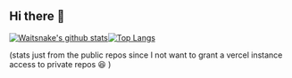 ## Hi there 👋

[![Waitsnake's github stats](https://github-readme-stats.vercel.app/api?username=Waitsnake&line_height=24&count_private=false)](https://github.com/anuraghazra/github-readme-stats)[![Top Langs](https://github-readme-stats.vercel.app/api/top-langs/?username=Waitsnake&layout=compact&langs_count=8&exclude_repo=github-readme-stats&card_width=277&count_private=false)](https://github.com/anuraghazra/github-readme-stats)

(stats just from the public repos since I not want to grant a vercel instance access to private repos 😆 )

<!--
**Waitsnake/Waitsnake** is a ✨ _special_ ✨ repository because its `README.md` (this file) appears on your GitHub profile.

Here are some ideas to get you started:

- 🔭 I’m currently working on ...
- 🌱 I’m currently learning ...
- 👯 I’m looking to collaborate on ...
- 🤔 I’m looking for help with ...
- 💬 Ask me about ...
- 📫 How to reach me: ...
- 😄 Pronouns: ...
- ⚡ Fun fact: ...
-->
